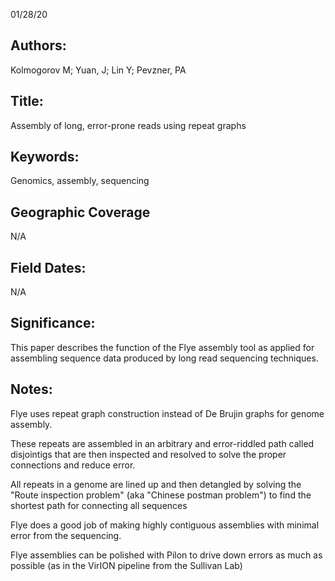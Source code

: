 01/28/20
## Authors:
Kolmogorov M; Yuan, J; Lin Y; Pevzner, PA
## Title:
Assembly of long, error-prone reads using repeat graphs
## Keywords:
Genomics, assembly, sequencing
## Geographic Coverage
N/A
## Field Dates:
N/A
## Significance:
This paper describes the function of the Flye assembly tool as applied for assembling sequence data produced by long read sequencing techniques.

## Notes:
Flye uses repeat graph construction instead of De Brujin graphs for genome assembly.

These repeats are assembled in an arbitrary and error-riddled path called disjointigs that are then inspected and resolved to solve the proper connections and reduce error.

All repeats in a genome are lined up and then detangled by solving the "Route inspection problem" (aka "Chinese postman problem") to find the shortest path for connecting all sequences

Flye does a good job of making highly contiguous assemblies with minimal error from the sequencing.

Flye assemblies can be polished with Pilon to drive down errors as much as possible (as in the VirION pipeline from the Sullivan Lab)
